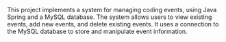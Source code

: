This project implements a system for managing coding events, using Java Spring and a MySQL database. The system allows users to view existing events, add new events, and delete existing events. It uses a connection to the MySQL database to store and manipulate event information.

